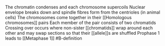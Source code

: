The chromatin condenses and each chromosome supercoils
Nuclear envelope breaks down and spindle fibres form from the centrioles (in animal cells)
The chromosomes come together in their [[Homologous chromosomes]] pairs
Each member of the pair consists of two chromatids
Crossing over occurs where non-sister [[chromatids]] wrap around each other and may swap sections so that their [[allele]]s are shuffled
Prophase 1 leads to [[Metaphase 1]]
#B-definition 
